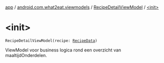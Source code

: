 [app](../../index.md) / [android.com.what2eat.viewmodels](../index.md) / [RecipeDetailViewModel](index.md) / [&lt;init&gt;](./-init-.md)

# &lt;init&gt;

`RecipeDetailViewModel(recipe: `[`RecipeData`](../../android.com.what2eat.network/-recipe-data/index.md)`)`

ViewModel voor business logica rond een overzicht van maaltijdOnderdelen.

